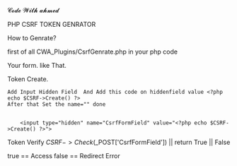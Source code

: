 𝓒𝓸𝓭𝓮 𝓦𝓲𝓽𝓱 𝓪𝓱𝓶𝓮𝓭

PHP CSRF TOKEN GENRATOR

How to Genrate?

first of all CWA_Plugins/CsrfGenrate.php in your php code

Your form. like That.

Token Create.
<form action="" method="POST">

    Add Input Hidden Field  And Add this code on hiddenfield value <?php echo $CSRF->Create() ?>
    After that Set the name="" done
    

        <input type="hidden" name="CsrfFormField" value="<?php echo $CSRF->Create() ?>">
       
 </form>

 Token Verify
 $CSRF->Check($_POST['CsrfFormField']) || return True || False

true == Access
false == Redirect Error
